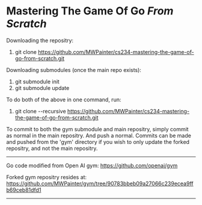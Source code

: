 # Mastering The Game Of Go *From Scratch*


Downloading the repositry:
1. git clone https://github.com/MWPainter/cs234-mastering-the-game-of-go-from-scratch.git

Downloading submodules (once the main repo exists):
1. git submodule init
2. git submodule update

To do both of the above in one command, run:
1. git clone --recursive https://github.com/MWPainter/cs234-mastering-the-game-of-go-from-scratch.git

To commit to both the gym submodule and main repositry, simply commit as normal in the main repositry. And push a normal. Commits can be made and pushed from the 'gym' directory if you wish to only update the forked repositry, and not the main repositry.

---

Go code modified from Open AI gym: 
https://github.com/openai/gym

Forked gym repositry resides at: 
https://github.com/MWPainter/gym/tree/90783bbeb09a27066c239ecea9ffb69ceb81dfd1


---
